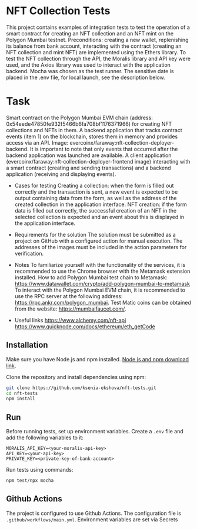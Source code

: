 # NFT Collection Tests

This project contains examples of integration tests to test the operation of a smart contract for creating an NFT collection and an NFT mint on the Polygon Mumbai testnet.
Preconditions: creating a new wallet, replenishing its balance from bank account, interacting with the contract (creating an NFT collection and mint NFT) are implemented using the Ethers library.
To test the NFT collection through the API, the Moralis library and API key were used, and the Axios library was used to interact with the application backend.
Mocha was chosen as the test runner.
The sensitive date is placed in the .env file, for local launch, see the description below.

# Task

Smart contract on the Polygon Mumbai EVM chain (address: 0x54eede47850fe932f5466b6fa708bf1176371966) for creating NFT collections and NFTs in them.
A backend application that tracks contract events (item 1) on the blockchain, stores them in memory and provides access via an API. Image: evercoinx/faraway:nft-collection-deployer-backend. It is important to note that only events that occurred after the backend application was launched are available.
A client application (evercoinx/faraway:nft-collection-deployer-frontend image) interacting with a smart contract (creating and sending transactions) and a backend application (receiving and displaying events).

- Cases for testing
Creating a collection: when the form is filled out correctly and the transaction is sent, a new event is expected to be output containing data from the form, as well as the address of the created collection in the application interface.
NFT creation: if the form data is filled out correctly, the successful creation of an NFT in the selected collection is expected and an event about this is displayed in the application interface.

- Requirements for the solution
The solution must be submitted as a project on GitHub with a configured action for manual execution. The addresses of the images must be included in the action parameters for verification.

- Notes
To familiarize yourself with the functionality of the services, it is recommended to use the Chrome browser with the Metamask extension installed.
How to add Polygon Mumbai test chain to Metamask: https://www.datawallet.com/crypto/add-polygon-mumbai-to-metamask
To interact with the Polygon Mumbai EVM chain, it is recommended to use the RPC server at the following address: https://rpc.ankr.com/polygon_mumbai.
Test Matic coins can be obtained from the website: https://mumbaifaucet.com/.

- Useful links
https://www.alchemy.com/nft-api
https://www.quicknode.com/docs/ethereum/eth_getCode

## Installation

Make sure you have Node.js and npm installed. [Node.js and npm download link](https://nodejs.org/en/download/).

Clone the repository and install dependencies using npm:

```bash
git clone https://github.com/ksenia-ekshova/nft-tests.git
cd nft-tests
npm install
```

## Run

Before running tests, set up environment variables. Create a `.env` file and add the following variables to it:

```env
MORALIS_API_KEY=<your-moralis-api-key>
API_KEY=<your-api-key>
PRIVATE_KEY=<private-key-of-bank-account>
```

Run tests using commands:

```bash
npm test/npx mocha
```

## Github Actions

The project is configured to use Github Actions. The configuration file is `.github/workflows/main.yml`.
Environment variables are set via Secrets


